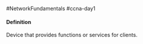 #NetworkFundamentals #ccna-day1 

#### Definition
Device that provides functions or services for clients.